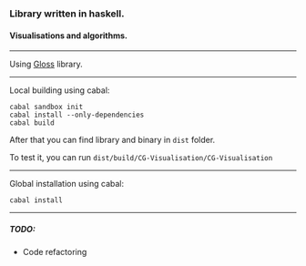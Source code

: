 ### Library written in haskell.  
#### Visualisations and algorithms.  

---

Using [Gloss](http://hackage.haskell.org/package/gloss) library.  

---

Local building using cabal:  
```
cabal sandbox init
cabal install --only-dependencies
cabal build
```
After that you can find library and binary in `dist` folder.  

To test it, you can run `dist/build/CG-Visualisation/CG-Visualisation`  

---

Global installation using cabal:  
```
cabal install
```  

---

##### TODO:  
+ Code refactoring
